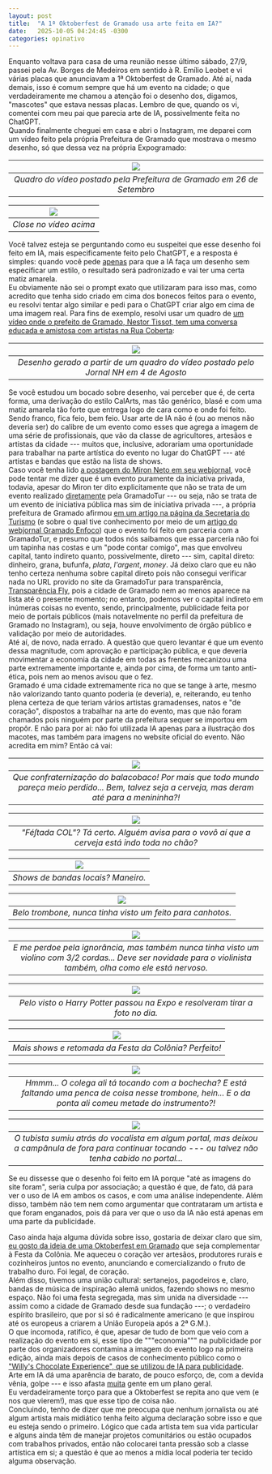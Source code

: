 ```yaml
---
layout: post
title:  "A 1ª Oktoberfest de Gramado usa arte feita em IA?"
date:   2025-10-05 04:24:45 -0300
categories: opinativo
---
```


Enquanto voltava para casa de uma reunião nesse último sábado, 27/9, passei pela
Av. Borges de Medeiros em sentido à R. Emílio Leobet e vi várias placas que
anunciavam a 1ª Oktoberfest de Gramado. Até aí, nada demais, isso é comum sempre
que há um evento na cidade; o que verdadeiramente me chamou a atenção foi o desenho
dos, digamos, "mascotes" que estava nessas placas. Lembro de que, quando os vi,
comentei com meu pai que parecia arte de IA, possivelmente feita no ChatGPT.  
Quando finalmente cheguei em casa e abri o Instagram, me deparei com um vídeo feito
pela própria Prefeitura de Gramado que mostrava o mesmo desenho, só que dessa
vez na própria Expogramado:

| [![](/blog/assets/img/Screenshot_20250927-1400212.jpg)](https://www.instagram.com/reel/DPE-m6-Eo6s) | 
|:--:| 
| *Quadro do vídeo postado pela Prefeitura de Gramado em 26 de Setembro* |

| ![](/blog/assets/img/Screenshot_20251005_010005.jpg) | 
|:--:| 
| *Close no vídeo acima* |

Você talvez esteja se perguntando como eu suspeitei que esse desenho foi feito em
IA, mais especificamente feito pelo ChatGPT, e a resposta é simples: quando você
pede <u>apenas</u> para que a IA faça um desenho sem especificar um estilo, o
resultado será padronizado e vai ter uma certa matiz amarela.  
Eu obviamente não sei o prompt exato que utilizaram para isso mas, como
acredito que tenha sido criado em cima dos bonecos feitos para o evento, eu
resolvi tentar algo similar e pedi para o ChatGPT criar algo em cima de uma
imagem real. Para fins de exemplo, resolvi usar um quadro de [um vídeo onde o
prefeito de Gramado, Nestor Tissot, tem uma conversa educada e amistosa com
artistas na Rua Coberta](https://www.instagram.com/reel/DM8kESXOPO_/):

| ![](/blog/assets/img/chatgpt_desenho.png) | 
|:--:| 
| *Desenho gerado a partir de um quadro do vídeo postado pelo Jornal NH em 4 de Agosto* |

Se você estudou um bocado sobre desenho, vai perceber que é, de certa forma,
uma derivação do estilo CalArts, mas tão genérico, blasé e com uma matiz
amarela tão forte que entrega logo de cara como e onde foi feito.  
Sendo franco, fica feio, bem feio. Usar arte de IA não é (ou ao menos não
deveria ser) do calibre de um evento como esses que agrega a imagem de uma
série de profissionais, que vão da classe de agricultores, artesãos e artistas
da cidade --- muitos que, inclusive, adorariam uma oportunidade para trabalhar
na parte artística do evento no lugar do ChatGPT --- até artistas e bandas que
estão na lista de shows.  
Caso você tenha lido [a postagem do Miron Neto em seu
webjornal](https://www.mironneto.com/gramado-tera-oktoberfest-detalhes-serao-revelados-sabado),
você pode tentar me dizer que é um evento puramente da iniciativa privada,
todavia, apesar do Miron ter dito explicitamente que não se trata de um
evento realizado <u>diretamente</u> pela GramadoTur --- ou seja, não se trata
de um evento de iniciativa pública mas sim de iniciativa privada ---, a própria
prefeitura de Gramado afirmou [em um artigo na página da Secretaria do 
Turismo](https://gramado.atende.net/cidadao/noticia/oktoberfest-gramado-e-festa-da-colonia-iniciam-evento-integrado-e-inedito-nesta-quinta-25)
(e sobre o qual tive conhecimento por meio de um [artigo do webjornal Gramado
Enfoco](https://www.gramadoenfoco.com.br/gramado/oktoberfest-gramado-e-festa-da-colonia-iniciam-evento-integrado-nesta-quinta-feira/))
que o evento foi feito em parceria com a GramadoTur, e presumo que todos nós
saibamos que essa parceria não foi um tapinha nas costas e um "pode contar
comigo", mas que envolveu capital, tanto indireto quanto, possivelmente,
direto --- sim, capital direto: dinheiro, grana, bufunfa, _plata_,
_l'argent_, _money_. Já deixo claro que eu não tenho certeza nenhuma sobre
capital direto pois não consegui verificar nada no URL provido no site da
GramadoTur para transparência,
[Transparência Fly](https://e-gov.betha.com.br/transparencia/01037-170/main.faces),
pois a cidade de Gramado nem ao menos aparece na lista até o presente momento;
no entanto, podemos ver o capital indireto em inúmeras coisas no evento, sendo,
principalmente, publicidade feita por meio de portais públicos (mais notavelmente
no perfil da prefeitura de Gramado no Instagram), ou seja, houve envolvimento
de órgão público e validação por meio de autoridades.  
Até aí, de novo, nada errado. A questão que quero levantar é que um evento dessa
magnitude, com aprovação e participação pública, e que deveria movimentar a
economia da cidade em todas as frentes mecanizou uma parte extremamente importante e,
ainda por cima, de forma um tanto anti-ética, pois nem ao menos avisou que o fez.  
Gramado é uma cidade extremamente rica no que se tange à arte, mesmo não
valorizando tanto quanto poderia (e deveria), e, reiterando, eu tenho plena
certeza de que teriam vários artistas gramadenses, natos e "de coração", dispostos
a trabalhar na arte do evento, mas que não foram chamados pois ninguém por parte
da prefeitura sequer se importou em propôr. 
E não para por aí: não foi utilizada IA apenas para a ilustração dos macotes, mas
também para imagens no website oficial do evento. Não acredita em mim? Então cá
vai:

| ![](/blog/assets/img/Screenshot_20250930-220809.jpg) | 
|:--:| 
| *Que confraternização do balacobaco! Por mais que todo mundo pareça meio perdido... Bem, talvez seja a cerveja, mas deram até para a menininha?!* |

| ![](/blog/assets/img/Screenshot_20250930-220820.jpg) | 
|:--:| 
| *"Féſtada COL"? Tá certo. Alguém avisa para o vovô aí que a cerveja está indo toda no chão?* |

| ![](/blog/assets/img/Screenshot_20251005-025356.jpg) | 
|:--:| 
| *Shows de bandas locais? Maneiro.* |

| ![](/blog/assets/img/Screenshot_20251005-025506.jpg) | 
|:--:| 
| *Belo trombone, nunca tinha visto um feito para canhotos.* |

| ![](/blog/assets/img/Screenshot_20251005-025527.jpg) | 
|:--:| 
| *E me perdoe pela ignorância, mas também nunca tinha visto um violino com 3/2 cordas... Deve ser novidade para o violinista também, olha como ele está nervoso.* |

| ![](/blog/assets/img/Screenshot_20251005-025321.jpg) | 
|:--:| 
| *Pelo visto o Harry Potter passou na Expo e resolveram tirar a foto no dia.* |

| ![](/blog/assets/img/Screenshot_20251005-025223.jpg) | 
|:--:| 
| *Mais shows e retomada da Festa da Colônia? Perfeito!* |

| ![](/blog/assets/img/Screenshot_20251005-025303.jpg) | 
|:--:| 
| *Hmmm... O colega ali tá tocando com a bochecha? E está faltando uma penca de coisa nesse trombone, hein... E o da ponta ali comeu metade do instrumento?!* |

| ![](/blog/assets/img/Screenshot_20251005-025311.jpg) | 
|:--:| 
| *O tubista sumiu atrás do vocalista em algum portal, mas deixou a campânula de fora para continuar tocando --- ou talvez não tenha cabido no portal...* |

Se eu dissesse que o desenho foi feito em IA porque "até as imagens do site foram",
seria culpa por associação; a questão é que, de fato, dá para ver o uso de IA em
ambos os casos, e com uma análise independente. Além disso, também não tem nem
como argumentar que contrataram um artista e que foram enganados, pois dá para
ver que o uso da IA não está apenas em uma parte da publicidade.  

Caso ainda haja alguma dúvida sobre isso, gostaria de deixar claro que sim,
<u>eu gosto da ideia de uma Oktoberfest em Gramado</u> que seja complementar
à Festa da Colônia. Me aqueceu o coração ver artesãos, produtores rurais e
cozinheiros juntos no evento, anunciando e comercializando o fruto de trabalho
duro. Foi legal, de coração.  
Além disso, tivemos uma união cultural: sertanejos, pagodeiros e, claro,
bandas de música de inspiração alemã unidos, fazendo shows no mesmo espaço.
Não foi uma festa segregada, mas sim unida na diversidade --- assim como a
cidade de Gramado desde sua fundação ---; o verdadeiro espírito brasileiro,
que por si só é radicalmente americano (e que inspirou até os europeus a
criarem a União Europeia após a 2ª G.M.).  
O que incomoda, ratifico, é que, apesar de tudo de bom que veio com a realização
do evento em si, esse tipo de """economia""" na publicidade por parte dos
organizadores contamina a imagem do evento logo na primeira edição, ainda mais
depois de casos de conhecimento público como o ["Willy's Chocolate Experience",
que se utilizou de IA para
publicidade](https://en.wikipedia.org/wiki/Willy%27s_Chocolate_Experience).  
Arte em IA dá uma aparência de barato, de pouco esforço, de, com a devida vênia,
golpe --- e isso afasta <u>muita</u> gente em um plano geral.  
Eu verdadeiramente torço para que a Oktoberfest se repita ano que vem (e nos que
vierem!), mas que esse tipo de coisa não.  
Concluindo, tenho de dizer que me preocupa que nenhum jornalista ou até algum
artista mais midiático tenha feito alguma declaração sobre isso e que eu esteja
sendo o primeiro. Lógico que cada artista tem sua vida particular e alguns ainda
têm de manejar projetos comunitários ou estão ocupados com trabalhos privados,
então não colocarei tanta pressão sob a classe artística em si; a questão é que
ao menos a mídia local poderia ter tecido alguma observação.

